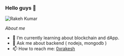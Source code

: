 ### Hello guys 👋

![Rakeh Kumar](https://github.com/Cyber-Hackz/Cyber-Hackz/blob/main/img/text.gif)


_About me_
- 🌱 I’m currently learning about blockchain and dApp.
- 💬 Ask me about backend ( nodejs, mongodb )
- 📫 How to reach me: [0xrakesh](https://www.instagram.com/0xrakesh)



<!--
**Cyber-Hackz/Cyber-Hackz** is a ✨ _special_ ✨ repository because its `README.md` (this file) appears on your GitHub profile.

Here are some ideas to get you started:

- 🔭 I’m currently working on ...
- 🌱 I’m currently learning ...
- 👯 I’m looking to collaborate on ...
- 🤔 I’m looking for help with ...
- 💬 Ask me about ...
- 📫 How to reach me: ...
- 😄 Pronouns: ...
- ⚡ Fun fact: ...
-->
